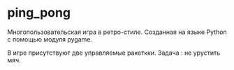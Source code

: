 # ping_pong
Многопользовательская игра в ретро-стиле. 
Созданная на языке Python с помощью модуля pygame.

В игре присутствуют две управляемые ракеткки. Задача : не урустить мяч.
